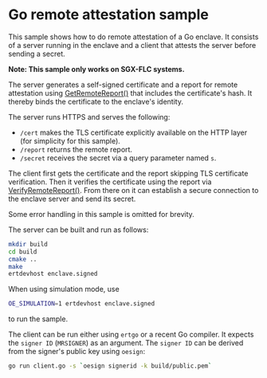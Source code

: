 # Go remote attestation sample
This sample shows how to do remote attestation of a Go enclave. It consists of a server running in the enclave and a client that attests the server before sending a secret.

**Note: This sample only works on SGX-FLC systems.**

The server generates a self-signed certificate and a report for remote attestation using [GetRemoteReport()](https://pkg.go.dev/github.com/edgelesssys/ertgolib/ertenclave#GetRemoteReport) that includes the certificate's hash. It thereby binds the certificate to the enclave's identity.

The server runs HTTPS and serves the following:
* `/cert` makes the TLS certificate explicitly available on the HTTP layer (for simplicity for this sample).
* `/report` returns the remote report.
* `/secret` receives the secret via a query parameter named `s`.

The client first gets the certificate and the report skipping TLS certificate verification. Then it verifies the certificate using the report via [VerifyRemoteReport()](https://pkg.go.dev/github.com/edgelesssys/ertgolib/erthost#VerifyRemoteReport). From there on it can establish a secure connection to the enclave server and send its secret.

Some error handling in this sample is omitted for brevity.

The server can be built and run as follows:
```sh
mkdir build
cd build
cmake ..
make
ertdevhost enclave.signed
```
When using simulation mode, use 
```sh
OE_SIMULATION=1 ertdevhost enclave.signed
```
to run the sample.

The client can be run either using `ertgo` or a recent Go compiler. It expects the `signer ID` (`MRSIGNER`) as an argument. The `signer ID` can be derived from the signer's public key using `oesign`:
```sh
go run client.go -s `oesign signerid -k build/public.pem`
```
